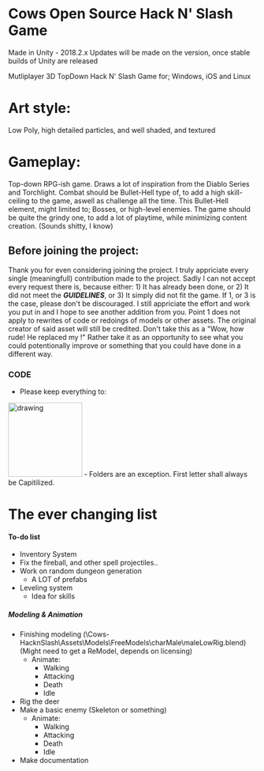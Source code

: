 # Cows Open Source Hack N' Slash Game

Made in Unity - 2018.2.x
Updates will be made on the version, once stable builds of Unity are released

Mutliplayer 3D TopDown Hack N' Slash Game for; Windows, iOS and Linux

Art style:
= 
Low Poly, high detailed particles, and well shaded, and textured

Gameplay:
=
Top-down RPG-ish game. Draws a lot of inspiration from the Diablo Series and Torchlight. 
Combat should be Bullet-Hell type of, to add a high skill-ceiling to the game, aswell as challenge all the time.
This Bullet-Hell element, might limited to; Bosses, or high-level enemies.
The game should be quite the grindy one, to add a lot of playtime, while minimizing content creation. 
(Sounds shitty, I know)

## Before joining the project:
Thank you for even considering joining the project. I truly appriciate every single (meaningfull) contribution made to the project. Sadly I can not accept every request there is, because either: 1) It has already been done, or 2) It did not meet the ___GUIDELINES___, or 3) It simply did not fit the game. If 1, or 3 is the case, please don't be discouraged. I still appriciate the effort and work you put in and I hope to see another addition from you. 
Point 1 does not apply to rewrites of code or redoings of models or other assets. The original creator of said asset will still be credited. Don't take this as a "Wow, how rude! He replaced my <insert asset here>!" Rather take it as an opportunity to see what you could potentionally improve or something that you could have done in a different way.
    
### CODE
- Please keep everything to:
<img src="https://cdn.discordapp.com/attachments/454231546858176512/487641175843405835/Terminology.png" alt="drawing" width="150"/>
- Folders are an exception. First letter shall always be Capitilized.

# The ever changing list
#### To-do list
- Inventory System
- Fix the fireball, and other spell projectiles..
- Work on random dungeon generation    
    - A LOT of prefabs
- Leveling system
    - Idea for skills

##### Modeling & Animation
- Finishing modeling (\Cows-HacknSlash\Assets\Models\FreeModels\charMale\maleLowRig.blend) (Might need to get a ReModel, depends on licensing)
    - Animate:
        - Walking
        - Attacking
        - Death
        - Idle
- Rig the deer
- Make a basic enemy (Skeleton or something) 
    - Animate:
        - Walking
        - Attacking
        - Death
        - Idle
- Make documentation
